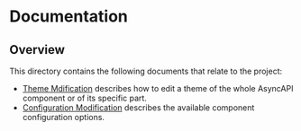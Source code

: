 # Documentation

## Overview

This directory contains the following documents that relate to the project:

- [Theme Mdification](./theme-modification.md) describes how to edit a theme of the whole AsyncAPI component or of its specific part.
- [Configuration Modification](./config-modification.md) describes the available component configuration options.
